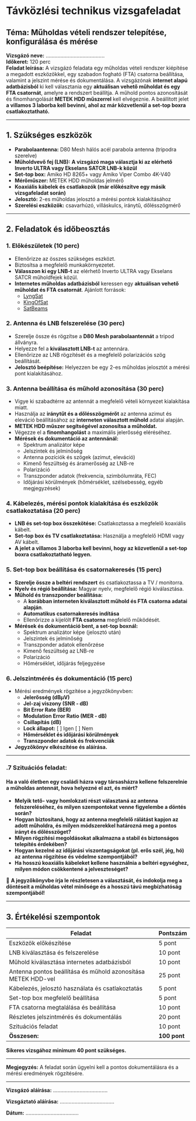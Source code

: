 # Távközlési technikus vizsgafeladat

## **Téma:** Műholdas vételi rendszer telepítése, konfigurálása és mérése

**Vizsgázó neve:** ........................................  
**Időkeret:** 120 perc  
**Feladat leírása:** A vizsgázó feladata egy műholdas vételi rendszer kiépítése a megadott eszközökkel, egy szabadon fogható (FTA) csatorna beállítása, valamint a jelszint mérése és dokumentálása. A vizsgázónak **internet alapú adatbázisból** ki kell választania egy **aktuálisan vehető műholdat és egy FTA csatornát**, amelyre a rendszert beállítja. A műhold pontos azonosítását és finomhangolását **METEK HDD műszerrel** kell elvégeznie. A beállított jelet **a villamos 3 laborba kell bevinni, ahol az már közvetlenül a set-top boxra csatlakoztatható.**

---

## **1. Szükséges eszközök**
- **Parabolaantenna:** D80 Mesh hálós acél parabola antenna (tripodra szerelve)
- **Műholdvevő fej (LNB):** **A vizsgázó maga választja ki az elérhető Inverto ULTRA vagy Ekselans SATCR LNB-k közül**
- **Set-top box:** Amiko HD 8265+ vagy Amiko Viper Combo 4K-V40
- **Mérőműszer:** METEK HDD műholdas jelmérő
- **Koaxiális kábelek és csatlakozók (már előkészítve egy másik vizsgafeladat során)**
- **Jelosztó:** 2-es műholdas jelosztó a mérési pontok kialakításához
- **Szerelési eszközök:** csavarhúzó, villáskulcs, iránytű, dőlésszögmérő

---

## **2. Feladatok és időbeosztás**

### **1. Előkészületek (10 perc)**
- Ellenőrizze az összes szükséges eszközt.
- Biztosítsa a megfelelő munkakörnyezetet.
- **Válasszon ki egy LNB-t** az elérhető Inverto ULTRA vagy Ekselans SATCR műholdfejek közül.
- **Internetes műholdas adatbázisból** keressen egy **aktuálisan vehető műholdat és FTA csatornát**. Ajánlott források:
  - [LyngSat](https://www.lyngsat.com/)
  - [KingOfSat](https://en.kingofsat.net/)
  - [SatBeams](https://www.satbeams.com/)

### **2. Antenna és LNB felszerelése (30 perc)**
- Szerelje össze és rögzítse a **D80 Mesh parabolaantennát** a tripod állványra.
- Helyezze fel a **kiválasztott LNB-t** az antennára.
- Ellenőrizze az LNB rögzítését és a megfelelő polarizációs szög beállítását.
- **Jelosztó beépítése:** Helyezzen be egy 2-es műholdas jelosztót a mérési pont kialakításához.


### **3. Antenna beállítása és műhold azonosítása (30 perc)**
- Vigye ki szabadtérre az antennát a megfelelő vételi környezet kialakítása miatt. 
- Használja az **iránytűt és a dőlésszögmérőt** az antenna azimut és eleváció beállításához az **interneten választott műhold** adatai alapján.
- **METEK HDD műszer segítségével azonosítsa a műholdat.**
- Végezze el a **finomhangolást** a maximális jelerősség eléréséhez.
- **Mérések és dokumentáció az antennánál:**
  - Spektrum analizátor képe
  - Jelszintek és jelminőség
  - Antenna pozíciók és szögek (azimut, eleváció)
  - Kimenő feszültség és áramerősség az LNB-re
  - Polarizáció
  - Transzponder adatok (frekvencia, szimbólumráta, FEC)
  - Időjárási körülmények (hőmérséklet, szélsebesség, egyéb megjegyzések)

### **4. Kábelezés, mérési pontok kialakítása és eszközök csatlakoztatása (20 perc)**
- **LNB és set-top box összekötése:** Csatlakoztassa a megfelelő koaxiális kábelt.
- **Set-top box és TV csatlakoztatása:** Használja a megfelelő HDMI vagy AV kábelt.
- **A jelet a villamos 3 laborba kell bevinni, hogy az közvetlenül a set-top boxra csatlakoztatható legyen.**

### **5. Set-top box beállítása és csatornakeresés (15 perc)**
- **Szerelje össze a beltéri rendszert** és csatlakoztassa a TV / monitorra. 
- **Nyelv és régió beállítása:** Magyar nyelv, megfelelő régió kiválasztása.
- **Műhold és transzponder beállítása:**
  - A **korábban interneten kiválasztott műhold és FTA csatorna adatai alapján**.
  - **Automatikus csatornakeresés indítása**
  - Ellenőrizze a kijelölt **FTA csatorna** megfelelő működését.
- **Mérések és dokumentáció bent, a set-top boxnál:**
  - Spektrum analizátor képe (jelosztó után)
  - Jelszintek és jelminőség
  - Transzponder adatok ellenőrzése
  - Kimenő feszültség az LNB-re
  - Polarizáció
  - Hőmérséklet, időjárás feljegyzése

### **6. Jelszintmérés és dokumentáció (15 perc)**
- Mérési eredmények rögzítése a jegyzőkönyvben:
  - **Jelerősség (dBμV)**
  - **Jel-zaj viszony (SNR - dB)**
  - **Bit Error Rate (BER)**
  - **Modulation Error Ratio (MER - dB)**
  - **Csillapítás (dB)**
  - **Lock állapot:** [ ] Igen [ ] Nem
  - **Hőmérséklet és időjárási körülmények**
  - **Transzponder adatok és frekvenciák**
- **Jegyzőkönyv elkészítése és aláírása.**

--- 

### **.7 Szituációs feladat:**

#### Ha a való életben egy családi házra vagy társasházra kellene felszerelnie a műholdas antennát, hova helyezné el azt, és miért?

- **Melyik tető- vagy homlokzati részt választaná az antenna felszereléséhez, és milyen szempontokat venne figyelembe a döntés során?**  
- **Hogyan biztosítaná, hogy az antenna megfelelő rálátást kapjon az adott műholdra, és milyen módszerekkel határozná meg a pontos irányt és dőlésszöget?**  
- **Milyen rögzítési megoldásokat alkalmazna a stabil és biztonságos telepítés érdekében?**  
- **Hogyan kezelné az időjárási viszontagságokat (pl. erős szél, jég, hó) az antenna rögzítése és védelme szempontjából?**  
- **Ha hosszú koaxiális kábeleket kellene használnia a beltéri egységhez, milyen módon csökkentené a jelveszteséget?**  

📌 **A jegyzőkönyvbe írja le részletesen a választását, és indokolja meg a döntéseit a műholdas vétel minősége és a hosszú távú megbízhatóság szempontjából!**


---

## **3. Értékelési szempontok**

| Feladat | Pontszám |
|---------|----------|
| Eszközök előkészítése | 5 pont |
| LNB kiválasztása és felszerelése | 10 pont |
| Műhold kiválasztása internetes adatbázisból | 10 pont |
| Antenna pontos beállítása és műhold azonosítása METEK HDD-vel | 25 pont |
| Kábelezés, jelosztó használata és csatlakoztatás | 5 pont |
| Set-top box megfelelő beállítása | 5 pont |
| FTA csatorna megtalálása és beállítása | 10 pont |
| Részletes jelszintmérés és dokumentálás  | 20 pont |
| Szituációs feladat  | 10 pont |
| **Összesen:** | **100 pont** |

**Sikeres vizsgához minimum 40 pont szükséges.**

---

**Megjegyzés:** A feladat során ügyelni kell a pontos dokumentálásra és a mérési eredmények rögzítésére.

---

**Vizsgázó aláírása:** .....................................

**Vizsgáztató aláírása:** .....................................

**Dátum:** ....................................

